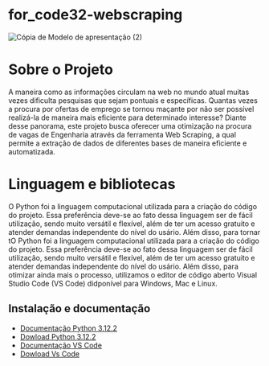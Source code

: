 # for_code32-webscraping
![Cópia de Modelo de apresentação (2)](https://github.com/SousaLJ/for_code32-webscraping/assets/145719118/72c6e64e-1761-4c43-a617-c010ed1a967b)

# Sobre o Projeto
A maneira como as informações circulam na web no mundo atual muitas vezes dificulta pesquisas que sejam pontuais e específicas. Quantas vezes a procura por ofertas de emprego se tornou maçante por não ser possível realizá-la  de maneira mais eficiente para determinado interesse? Diante desse panorama, este projeto busca oferecer uma otimização na procura de vagas de Engenharia através da ferramenta Web Scraping, a qual permite a extração de dados de diferentes bases de maneira eficiente e automatizada.

# Linguagem e bibliotecas 
O Python foi a linguagem computacional utilizada para a criação do código do projeto. Essa preferência deve-se ao fato dessa linguagem ser de fácil utilização, sendo muito versátil e flexível, além de ter um acesso gratuito e atender demandas independente do nível do usário. Além disso, para tornar tO Python foi a linguagem computacional utilizada para a criação do código do projeto. Essa preferência deve-se ao fato dessa linguagem ser de fácil utilização, sendo muito versátil e flexível, além de ter um acesso gratuito e atender demandas independente do nível do usário. Além disso, para otimizar ainda mais o processo, utilizamos o editor de código  aberto Visual Studio Code (VS Code) didponível para Windows, Mac e Linux.

## Instalação e documentação 
- [Documentação Python 3.12.2](https://www.python.org/doc/versions/)
- [Dowload Python 3.12.2](https://www.python.org/ftp/python/3.12.2/python-3.12.2-amd64.exe)
- [Documentação VS Code](https://code.visualstudio.com/docs)
- [Dowload Vs Code](https://code.visualstudio.com/download)
